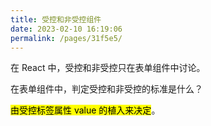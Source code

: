 ```yaml
---
title: 受控和非受控组件
date: 2023-02-10 16:19:06
permalink: /pages/31f5e5/
---
```


在 React 中，受控和非受控只在表单组件中讨论。

在表单组件中，判定受控和非受控的标准是什么？

<mark>由受控标签属性 value 的植入来决定</mark>。
